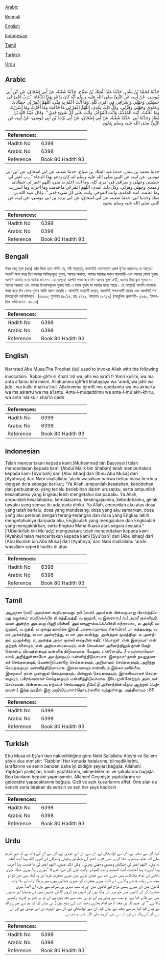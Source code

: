 [Arabic](#arabic)

[Bengali](#bengali)

[English](#english)

[Indonesian](#indonesian)

[Tamil](#tamil)

[Turkish](#turkish)

[Urdu](#urdu)

## Arabic


<div dir="rtl" lang="ar" style={{fontSize:'larger',backgroundColor:'#f8f9fa',padding:20}}>
حَدَّثَنَا مُحَمَّدُ بْنُ بَشَّارٍ، حَدَّثَنَا عَبْدُ الْمَلِكَ بْنُ صَبَّاحٍ، حَدَّثَنَا شُعْبَةُ، عَنْ أَبِي إِسْحَاقَ، عَنِ ابْنِ أَبِي مُوسَى، عَنْ أَبِيهِ، عَنِ النَّبِيِّ صلى الله عليه وسلم أَنَّهُ كَانَ يَدْعُو بِهَذَا الدُّعَاءِ ‏ "‏ رَبِّ اغْفِرْ لِي خَطِيئَتِي وَجَهْلِي وَإِسْرَافِي فِي أَمْرِي كُلِّهِ، وَمَا أَنْتَ أَعْلَمُ بِهِ مِنِّي، اللَّهُمَّ اغْفِرْ لِي خَطَايَاىَ وَعَمْدِي وَجَهْلِي وَهَزْلِي، وَكُلُّ ذَلِكَ عِنْدِي، اللَّهُمَّ اغْفِرْ لِي مَا قَدَّمْتُ وَمَا أَخَّرْتُ وَمَا أَسْرَرْتُ وَمَا أَعْلَنْتُ، أَنْتَ الْمُقَدِّمُ، وَأَنْتَ الْمُؤَخِّرُ، وَأَنْتَ عَلَى كُلِّ شَىْءٍ قَدِيرٌ ‏"‏‏.‏ وَقَالَ عُبَيْدُ اللَّهِ بْنُ مُعَاذٍ وَحَدَّثَنَا أَبِي، حَدَّثَنَا شُعْبَةُ، عَنْ أَبِي إِسْحَاقَ، عَنْ أَبِي بُرْدَةَ بْنِ أَبِي مُوسَى، عَنْ أَبِيهِ، عَنِ النَّبِيِّ صلى الله عليه وسلم‏ بِنَحْوِهِ.‏
</div>
<div style={{backgroundColor:'#f8f9fa',padding:20, marginBottom: 10}}><table> <thead> <tr> <th>References:</th> <th></th> </tr> </thead> <tbody><tr><td>Hadith No</td><td>6398</td></tr><tr><td>Arabic No</td><td>6398</td></tr><tr><td>Reference</td><td>Book 80 Hadith 93</td></tr></tbody></table></div>


<div dir="rtl" lang="ar" style={{fontSize:'larger',backgroundColor:'#f8f9fa',padding:20}}>
حدثنا محمد بن بشار، حدثنا عبد الملك بن صباح، حدثنا شعبة، عن ابي اسحاق، عن ابن ابي موسى، عن ابيه، عن النبي صلى الله عليه وسلم انه كان يدعو بهذا الدعاء " رب اغفر لي خطييتي وجهلي واسرافي في امري كله، وما انت اعلم به مني، اللهم اغفر لي خطاياى وعمدي وجهلي وهزلي، وكل ذلك عندي، اللهم اغفر لي ما قدمت وما اخرت وما اسررت وما اعلنت، انت المقدم، وانت الموخر، وانت على كل شىء قدير ". وقال عبيد الله بن معاذ وحدثنا ابي، حدثنا شعبة، عن ابي اسحاق، عن ابي بردة بن ابي موسى، عن ابيه، عن النبي صلى الله عليه وسلم بنحوه
</div>
<div style={{backgroundColor:'#f8f9fa',padding:20, marginBottom: 10}}><table> <thead> <tr> <th>References:</th> <th></th> </tr> </thead> <tbody><tr><td>Hadith No</td><td>6398</td></tr><tr><td>Arabic No</td><td>6398</td></tr><tr><td>Reference</td><td>Book 80 Hadith 93</td></tr></tbody></table></div>

## Bengali


<div dir="ltr" lang="bn" style={{fontSize:'larger',backgroundColor:'#f8f9fa',padding:20}}>
ইবন আবূ মূসা (রহঃ) তাঁর পিতা হতে বর্ণিত যে, নবী সাল্লাল্লাহু আলাইহি ওয়াসাল্লাম এরূপ দু‘আ করতেনঃ হে আল্লাহ! আপনি ক্ষমা করে দিন আমার অনিচ্ছাকৃত গুনাহ, আমার অজ্ঞতা, আমার কাজের সকল বাড়াবাড়ি এবং আমার যেসব গুনাহ আপনি আমার চেয়ে অধিক জানেন। হে আল্লাহ! আপনি ক্ষমা করে দিন আমার ভুল-ত্রুটি, আমার ইচ্ছাকৃত গুনাহ ও আমার অজ্ঞতা এবং আমার উপহাসমূলক গুনাহ আর এ রকম গুনাহ যা আমার মধ্যে আছে। হে আল্লাহ! আপনি আমাকে ক্ষমা করে দিন যেসব গুনাহ আমি আগে করেছি। আপনিই অগ্রবর্তী করেন, আপনিই পশ্চাদবর্তী করেন এবং আপনিই সব বিষয়োপরি সর্বশক্তিমান। [৬৩৯৯; মুসলিম ৪৮/১৮, হাঃ ২৭১৯, আহমাদ ১৯৭৫৯] (আধুনিক প্রকাশনী- ৫৯৫০, ইসলামিক ফাউন্ডেশন- ৫৮৪৩)
</div>
<div style={{backgroundColor:'#f8f9fa',padding:20, marginBottom: 10}}><table> <thead> <tr> <th>References:</th> <th></th> </tr> </thead> <tbody><tr><td>Hadith No</td><td>6398</td></tr><tr><td>Arabic No</td><td>6398</td></tr><tr><td>Reference</td><td>Book 80 Hadith 93</td></tr></tbody></table></div>

## English


<div dir="ltr" lang="en" style={{fontSize:'larger',backgroundColor:'#f8f9fa',padding:20}}>
Narrated Abu Musa:The Prophet (ﷺ) used to invoke Allah with the following invocation: 'Rabbi-ghfir-li Khati 'ati wa jahli wa israfi fi 'Amri kullihi, wa ma anta a'lamu bihi minni. Allahumma ighfirli khatayaya wa 'amdi, wa jahli wa jiddi, wa kullu dhalika'indi. Allahumma ighrifli ma qaddamtu wa ma akhartu wa ma asrartu wa ma a'lantu. Anta-l-muqaddimu wa anta-l-mu'akh-khiru, wa anta 'ala kulli shai'in qadir
</div>
<div style={{backgroundColor:'#f8f9fa',padding:20, marginBottom: 10}}><table> <thead> <tr> <th>References:</th> <th></th> </tr> </thead> <tbody><tr><td>Hadith No</td><td>6398</td></tr><tr><td>Arabic No</td><td>6398</td></tr><tr><td>Reference</td><td>Book 80 Hadith 93</td></tr></tbody></table></div>

## Indonesian


<div dir="ltr" lang="id" style={{fontSize:'larger',backgroundColor:'#f8f9fa',padding:20}}>
Telah menceritakan kepada kami [Muhammad bin Basysyar] telah menceritakan kepada kami [Abdul Malik bin Shabah] telah menceritakan kepada kami [Syu'bah] dari [Abu Ishaq] dari [Ibnu Abu Musa] dari [Ayahnya] dari Nabi shallallahu 'alaihi wasallam bahwa beliau biasa berdo'a dengan do'a sebagai berikut; "Ya Allah, ampunilah kesalahan, kebodohan, dan perbuatanku yang terlalu berlebihan dalam urusanku, serta ampunilah kesalahanku yang Engkau lebih mengetahui daripadaku. Ya Allah, ampunilah kesalahanku, kemalasanku, kesengajaanku, kebodohanku, gelak tawaku yang semua itu ada pada diriku. Ya Allah, ampunilah aku atas dosa yang telah berlalu, dosa yang mendatang, dosa yang aku samarkan, dosa yang aku perbuat dengan terang-terangan dan dosa yang Engkau lebih mengetahuinya daripada aku, Engkaulah yang mengajukan dan Engkaulah yang mengakhirkan, serta Engkau Maha Kuasa atas segala sesuatu." ['Ubaidullah bin Mu'adz] mengatakan; telah menceritakan kepada kami [Ayahku] telah menceritakan kepada kami [Syu'bah] dari [Abu Ishaq] dari [Abu Burdah bin Abu Musa] dari [Ayahnya] dari Nabi shallallahu 'alaihi wasallam seperti hadits di atas
</div>
<div style={{backgroundColor:'#f8f9fa',padding:20, marginBottom: 10}}><table> <thead> <tr> <th>References:</th> <th></th> </tr> </thead> <tbody><tr><td>Hadith No</td><td>6398</td></tr><tr><td>Arabic No</td><td>6398</td></tr><tr><td>Reference</td><td>Book 80 Hadith 93</td></tr></tbody></table></div>

## Tamil


<div dir="ltr" lang="ta" style={{fontSize:'larger',backgroundColor:'#f8f9fa',padding:20}}>
அபூமூசா (ரலி) அவர்கள் கூறியதாவது: நபி (ஸல்) அவர்கள் பின்வருமாறு பிரார்த்திப்பது வழக்கம்: ரப்பிஃக்ஃபிர் லீ கத்தீஅத்தீ, வ ஜஹ்லீ, வ இஸ்ராஃபீ ஃபீ அம்ரீ குல்லிஹி, வமா அன்த்த அஉலமு பிஹி மின்னீ. அல்லாஹும்மஃக்ஃபிர்லீ கத்தாயாய, வ அம்தீ, வ ஜஹ்லீ, வ ஜத்தீ. வ குல்லு தாலிக்க இன்தீ. அல்லாஹும்ம ஃக்ஃபிர்லீ மா கத்தம்த்து, வ மா அக்கர்த்து, வ மா அஸ்ரர்த்து, வ மா அஉலன்த்து. அன்த்தல் முகத்திமு. வ அன்த்தல் முஅக்கிரு. வ அன்த்த அலா குல்லி ஷையின் கதீர். (பொருள்: என் இறைவா! என் குற்றங் களையும், என் அறியாமையையும், என் செயல்கள் அனைத்திலும் நான் மேற்கொண்ட விரயத்தையும் மன்னித் திடுவாயாக. மேலும், என்னைவிட நீ எவற்றையெல்லாம் அறிந்துள்ளாயோ அவற்றையும் மன்னித்திடுவாயாக. இறைவா! நான் தவறுதலாகச் செய்ததையும், வேண்டுமென்றே செய்ததையும், அறியாமல் செய்ததையும், அறிந்து செய்ததையும் மன்னித்திடுவாயாக. இவை யாவும் என்னிடம் இல்லாமலில்லை. இறைவா! நான் முன்னால் செய்ததையும், பின்னால் செய்ததையும், இரகசியமாகச் செய்ததையும், பகிரங்கமாகச் செய்ததையும் மன்னித்திடுவாயாக. நீயே முன்னேற்றம் அடையச்செய்பவன். பின்னடைவு ஏற்படச் செய்பவனும் நீயே! நீ அனைத்தின் மீதும் ஆற்றல் பெற்றவன்.) இந்த ஹதீஸ் இரு அறிவிப்பாளர்தொடர்களில் வந்துள்ளது. அத்தியாயம் : 80
</div>
<div style={{backgroundColor:'#f8f9fa',padding:20, marginBottom: 10}}><table> <thead> <tr> <th>References:</th> <th></th> </tr> </thead> <tbody><tr><td>Hadith No</td><td>6398</td></tr><tr><td>Arabic No</td><td>6398</td></tr><tr><td>Reference</td><td>Book 80 Hadith 93</td></tr></tbody></table></div>

## Turkish


<div dir="ltr" lang="tr" style={{fontSize:'larger',backgroundColor:'#f8f9fa',padding:20}}>
Ebu Musa el-Eş'arı'den nakledildiğine göre Nebi Sallallahu Aleyhi ve Sellem şöyle dua etmiştir: "Rabbim! Her konuda hatalarımı, bilmediklerimi, israflarımı ve senin benden daha iyi bildiğin şeyleri bağışla. Allahım! Yaptığım yanlışları, kasıtlı yaptıklarımı, bilmediklerimi ve şakalarımı bağışla. Ben bunların hepsini yapmışımdır. Allahım! Geçmişte yaptıklarımı ve gelecekte yapacaklarımı bağışla. Gizli ve açık kusurlarımı affet. Öne alan da sensin sona bırakan da sensin ve sen her şeye kadirsin
</div>
<div style={{backgroundColor:'#f8f9fa',padding:20, marginBottom: 10}}><table> <thead> <tr> <th>References:</th> <th></th> </tr> </thead> <tbody><tr><td>Hadith No</td><td>6398</td></tr><tr><td>Arabic No</td><td>6398</td></tr><tr><td>Reference</td><td>Book 80 Hadith 93</td></tr></tbody></table></div>

## Urdu


<div dir="rtl" lang="ur" style={{fontSize:'larger',backgroundColor:'#f8f9fa',padding:20}}>
کیا، ان سے شعبہ نے، ان سے ابواسحاق نے، ان سے ابن ابی موسیٰ نے، ان سے ان کے والد نے کہ نبی کریم صلی اللہ علیہ وسلم یہ دعا کرتے تھے «رب اغفر لي خطيئتي وجهلي وإسرافي في أمري كله،‏‏‏‏ وما أنت أعلم به مني،‏‏‏‏ ‏‏‏‏ اللهم اغفر لي خطاياى وعمدي وجهلي وهزلي،‏‏‏‏ ‏‏‏‏ وكل ذلك عندي،‏‏‏‏ اللهم اغفر لي ما قدمت وما أخرت وما أسررت وما أعلنت،‏‏‏‏ أنت المقدم،‏‏‏‏ وأنت المؤخر،‏‏‏‏ وأنت على كل شىء قدير» ”میرے رب! میری خطا، میری نادانی اور تمام معاملات میں میرے حد سے تجاوز کرنے میں میری مغفرت فرما اور وہ گناہ بھی جن کو تو مجھ سے زیادہ جاننے والا ہے۔ اے اللہ! میری مغفرت کر، میری خطاؤں میں، میرے بالا ارادہ اور بلا ارادہ کاموں میں اور میرے ہنسی مزاح کے کاموں میں اور یہ سب میری ہی طرف سے ہیں۔ اے اللہ! میری مغفرت کر ان کاموں میں جو میں کر چکا ہوں اور انہیں جو کروں گا اور جنہیں میں نے چھپایا اور جنہیں میں نے ظاہر کیا ہے، تو سب سے پہلے ہے اور تو ہی سب سے بعد میں ہے اور تو ہر چیز پر قدرت رکھنے والا ہے۔“ اور عبیداللہ بن معاذ ( جو امام بخاری رحمہ اللہ کے شیخ ہیں ) نے بیان کیا کہ ہم سے میرے والد نے بیان کیا کہا ہم سے شعبہ نے بیان کیا، ان سے ابواسحاق نے، ان سے ابوبردہ بن ابی موسیٰ نے اور ان سے ان کے والد نے اور ان سے نبی کریم صلی اللہ علیہ وسلم نے۔
</div>
<div style={{backgroundColor:'#f8f9fa',padding:20, marginBottom: 10}}><table> <thead> <tr> <th>References:</th> <th></th> </tr> </thead> <tbody><tr><td>Hadith No</td><td>6398</td></tr><tr><td>Arabic No</td><td>6398</td></tr><tr><td>Reference</td><td>Book 80 Hadith 93</td></tr></tbody></table></div>